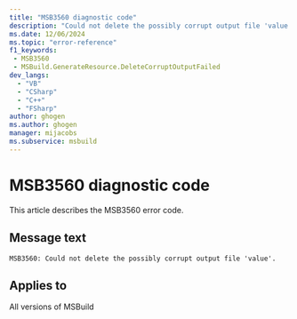 ```yaml
---
title: "MSB3560 diagnostic code"
description: "Could not delete the possibly corrupt output file 'value'."
ms.date: 12/06/2024
ms.topic: "error-reference"
f1_keywords:
 - MSB3560
 - MSBuild.GenerateResource.DeleteCorruptOutputFailed
dev_langs:
  - "VB"
  - "CSharp"
  - "C++"
  - "FSharp"
author: ghogen
ms.author: ghogen
manager: mijacobs
ms.subservice: msbuild
---
```


# MSB3560 diagnostic code

<!-- :::ErrorDefinitionDescription::: -->
<!-- :::editable-content name="introDescription"::: -->
This article describes the MSB3560 error code.
<!-- :::editable-content-end::: -->

## Message text

`MSB3560: Could not delete the possibly corrupt output file 'value'.`

<!-- :::editable-content name="postOutputDescription"::: -->
<!--
{StrBegin="MSB3560: "}
-->
<!-- :::editable-content-end::: -->
<!-- :::ErrorDefinitionDescription-end::: -->

## Applies to

All versions of MSBuild
